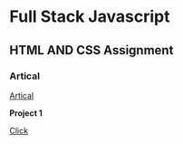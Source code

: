 # Full Stack Javascript

## HTML AND CSS Assignment


### Artical
[Artical](https://hashnode.com/@Sbhandari2608)

**Project 1**

[Click](./HtmlAndCss%20Assignment/FSJS%202.0%20Project%2001)